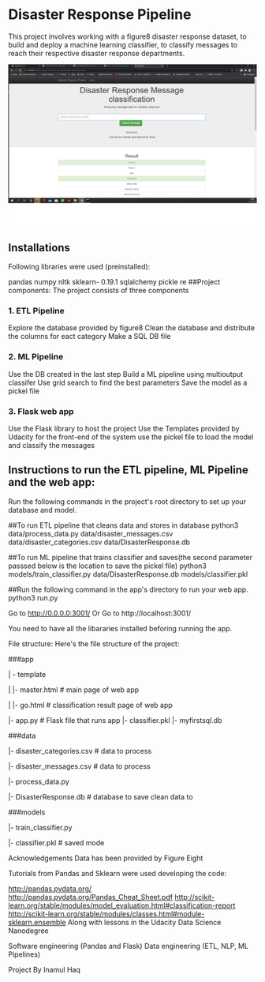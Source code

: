 # Disaster Response Pipeline


This project involves working with a figure8 disaster response dataset, to build and deploy a machine learning classifier, to classify messages to reach their respective disaster response departments.

![Screenshot](screen.png)

## Installations

Following libraries were used (preinstalled):

pandas
numpy
nltk
sklearn- 0.19.1
sqlalchemy
pickle
re
##Project components:
The project consists of three components

### 1. ETL Pipeline

Explore the database provided by figure8
Clean the database and distribute the columns for eact category
Make a SQL DB file

### 2. ML Pipeline

Use the DB created in the last step 
Build a ML pipeline using multioutput classifer
Use grid search to find the best parameters 
Save the model as a pickel file

### 3. Flask web app

Use the Flask library to host the project
Use the Templates provided by Udacity for the front-end of the system
use the pickel file to load the model and classify the messages 


## Instructions to run the ETL pipeline, ML Pipeline and the web app:
Run the following commands in the project's root directory to set up your database and model.

##To run ETL pipeline that cleans data and stores in database 
python3 data/process_data.py data/disaster_messages.csv data/disaster_categories.csv data/DisasterResponse.db

##To run ML pipeline that trains classifier and saves(the second parameter passsed below is the location to save the pickel file)
python3 models/train_classifier.py data/DisasterResponse.db models/classifier.pkl

##Run the following command in the app's directory to run your web app. 
python3 run.py

Go to http://0.0.0.0:3001/ Or Go to http://localhost:3001/

You need to have all the libararies installed beforing running the app.

File structure:
Here's the file structure of the project:

###app

| - template

| |- master.html # main page of web app

| |- go.html # classification result page of web app

|- app.py # Flask file that runs app
|- classifier.pkl
|- myfirstsql.db


###data

|- disaster_categories.csv # data to process

|- disaster_messages.csv # data to process

|- process_data.py

|- DisasterResponse.db # database to save clean data to

###models

|- train_classifier.py

|- classifier.pkl # saved mode


Acknowledgements
Data has been provided by Figure Eight

Tutorials from Pandas and Sklearn were used developing the code:

http://pandas.pydata.org/
http://pandas.pydata.org/Pandas_Cheat_Sheet.pdf
http://scikit-learn.org/stable/modules/model_evaluation.html#classification-report
http://scikit-learn.org/stable/modules/classes.html#module-sklearn.ensemble
Along with lessons in the Udacity Data Science Nanodegree

Software engineering (Pandas and Flask)
Data engineering (ETL, NLP, ML Pipelines)

Project By Inamul Haq
